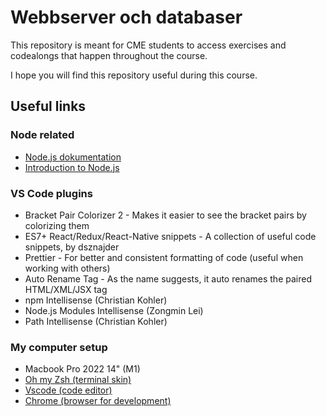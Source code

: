 # Webbserver och databaser

This repository is meant for CME students to access exercises and codealongs that happen throughout the course.

I hope you will find this repository useful during this course.

## Useful links
### Node related
- [Node.js dokumentation](https://nodejs.org/en/docs/)
- [Introduction to Node.js](https://nodejs.dev/learn/introduction-to-nodejs)

### VS Code plugins
- Bracket Pair Colorizer 2 - Makes it easier to see the bracket pairs by colorizing them
- ES7+ React/Redux/React-Native snippets - A collection of useful code snippets, by dsznajder
- Prettier - For better and consistent formatting of code (useful when working with others)
- Auto Rename Tag - As the name suggests, it auto renames the paired HTML/XML/JSX tag
- npm Intellisense (Christian Kohler)
- Node.js Modules Intellisense (Zongmin Lei)
- Path Intellisense (Christian Kohler)

### My computer setup
- Macbook Pro 2022 14" (M1)
- [Oh my Zsh (terminal skin)](https://ohmyz.sh/)
- [Vscode (code editor)](https://code.visualstudio.com/)
- [Chrome (browser for development)](https://www.google.se/chrome)